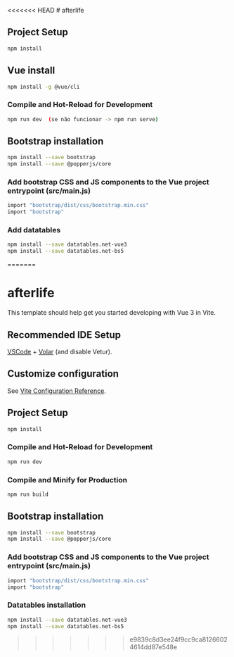 <<<<<<< HEAD
    # afterlife
## Project Setup

```sh
npm install
```

## Vue install

```sh
npm install -g @vue/cli
```

### Compile and Hot-Reload for Development

```sh
npm run dev  (se não funcionar -> npm run serve)
```

## Bootstrap installation

```sh
npm install --save bootstrap
npm install --save @popperjs/core
```

### Add bootstrap CSS and JS components to the Vue project entrypoint (src/main.js)

```sh
import "bootstrap/dist/css/bootstrap.min.css"
import "bootstrap"
```

### Add datatables

```sh
npm install --save datatables.net-vue3
npm install --save datatables.net-bs5
```
=======
# afterlife

This template should help get you started developing with Vue 3 in Vite.

## Recommended IDE Setup

[VSCode](https://code.visualstudio.com/) + [Volar](https://marketplace.visualstudio.com/items?itemName=Vue.volar) (and disable Vetur).

## Customize configuration

See [Vite Configuration Reference](https://vitejs.dev/config/).

## Project Setup

```sh
npm install
```

### Compile and Hot-Reload for Development

```sh
npm run dev
```

### Compile and Minify for Production

```sh
npm run build
```

## Bootstrap installation

```sh
npm install --save bootstrap
npm install --save @popperjs/core
```

### Add bootstrap CSS and JS components to the Vue project entrypoint (src/main.js)
```sh
import "bootstrap/dist/css/bootstrap.min.css"
import "bootstrap"
```

### Datatables installation
```sh
npm install --save datatables.net-vue3
npm install --save datatables.net-bs5
```
>>>>>>> e9839c8d3ee24f9cc9ca81266024614dd87e548e

